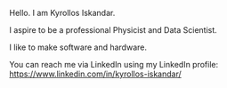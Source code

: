 Hello. I am Kyrollos Iskandar.

I aspire to be a professional Physicist and Data Scientist.

I like to make software and hardware.

You can reach me via LinkedIn using my LinkedIn profile: https://www.linkedin.com/in/kyrollos-iskandar/ 
